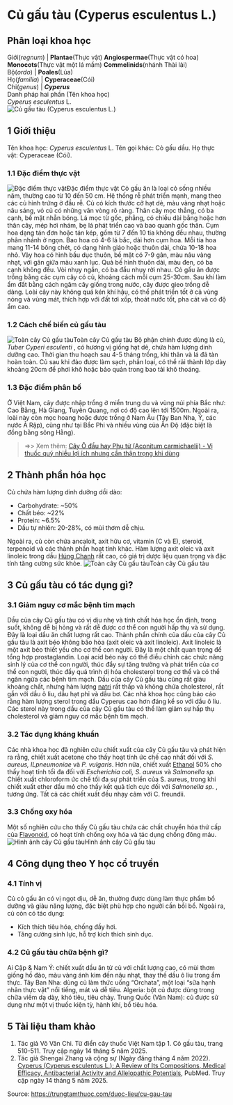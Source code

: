 # Củ gấu tàu (Cyperus esculentus L.)

Phân loại khoa học  
---  
Giới(_regnum_) |  **Plantae**(Thực vật) **Angiospermae**(Thực vật có hoa) **Monocots**(Thực vật một lá mầm) **Commelinids**(nhánh Thài lài)  
Bộ(_ordo_) | **Poales**(Lúa)  
Họ(_familia_) | **Cyperaceae**(Cói)  
Chi(_genus_) | **_Cyperus_**  
Danh pháp hai phần (Tên khoa học)  
_Cyperus esculentus_ L.  
![Củ gấu tàu \(Cyperus esculentus L.\)](https://trungtamthuoc.com/images/others/cu-gau-tau-8107.jpg)
##  1 Giới thiệu
Tên khoa học: _Cyperus esculentus_ L.
Tên gọi khác: Cỏ gấu dầu.
Họ thực vật: Cyperaceae (Cói).
### 1.1 Đặc điểm thực vật
![Đặc điểm thực vật](https://trungtamthuoc.com/images/item/cu-gau-tau-1.jpg)Đặc điểm thực vật
Cỏ gấu ăn là loại cỏ sống nhiều năm, thường cao từ 10 đến 50 cm. Hệ thống rễ phát triển mạnh, mang theo các củ hình trứng ở đầu rễ. Củ có kích thước cỡ hạt dẻ, màu vàng nhạt hoặc nâu sáng, vỏ củ có những vân vòng rõ ràng.
Thân cây mọc thẳng, có ba cạnh, bề mặt nhẵn bóng.
Lá mọc từ gốc, phẳng, có chiều dài bằng hoặc hơn thân cây, mép hơi nhám, bẹ lá phát triển cao và bao quanh gốc thân.
Cụm hoa dạng tán đơn hoặc tán kép, gồm từ 7 đến 10 tia không đều nhau, thường phân nhánh ở ngọn. Bao hoa có 4-6 lá bắc, dài hơn cụm hoa. Mỗi tia hoa mang 11-14 bông chét, có dạng hình giáo hoặc thuôn dài, chứa 10-18 hoa nhỏ.
Vảy hoa có hình bầu dục thuôn, bề mặt có 7-9 gân, màu nâu vàng nhạt, với gân giữa màu xanh lục.
Quả bế hình thuôn dài, màu đen, có ba cạnh không đều. Vòi nhụy ngắn, có ba đầu nhụy rời nhau.
Cỏ gấu ăn được trồng bằng các cụm cây có củ, khoảng cách mỗi cụm 25-30cm. Sau khi làm ẩm đất bằng cách ngâm cây giống trong nước, cây được gieo trồng dễ dàng.
Loài cây này không quá kén khí hậu, có thể phát triển tốt ở cả vùng nóng và vùng mát, thích hợp với đất tơi xốp, thoát nước tốt, pha cát và có độ ẩm cao.
### 1.2 Cách chế biến củ gấu tàu
![Toàn cây Củ gấu tàu](https://trungtamthuoc.com/images/item/cu-gau-tau-0.jpg)Toàn cây Củ gấu tàu
Bộ phận chính được dùng là củ, _Tuber Cyperi esculenti_ , có hương vị giống hạt dẻ, chứa hàm lượng dinh dưỡng cao.
Thời gian thu hoạch sau 4-5 tháng trồng, khi thân và lá đã tàn hoàn toàn. Củ sau khi đào được làm sạch, phân loại, có thể rải thành lớp dày khoảng 20cm để phơi khô hoặc bảo quản trong bao tải khô thoáng.
### 1.3 Đặc điểm phân bố
Ở Việt Nam, cây được nhập trồng ở miền trung du và vùng núi phía Bắc như: Cao Bằng, Hà Giang, Tuyên Quang, nơi có độ cao lên tới 1500m.
Ngoài ra, loài này còn mọc hoang hoặc được trồng ở Nam Âu (Tây Ban Nha, Ý, các nước Ả Rập), cũng như tại Bắc Phi và nhiều vùng của Ấn Độ (đặc biệt là đồng bằng sông Hằng).
> =>> Xem thêm: [Cây Ô đầu hay Phụ tử (Aconitum carmichaelii) - Vị thuốc quý nhiều lợi ích nhưng cần thận trọng khi dùng](https://trungtamthuoc.com/duoc-lieu/phu-tu)
##  2 Thành phần hóa học
Củ chứa hàm lượng dinh dưỡng dồi dào:
  * Carbohydrate: ~50%
  * Chất béo: ~22%
  * Protein: ~6.5%
  * Dầu tự nhiên: 20-28%, có mùi thơm dễ chịu.


Ngoài ra, củ còn chứa ancaloit, axit hữu cơ, vitamin (C và E), steroid, terpenoid và các thành phần hoạt tính khác. Hàm lượng axit oleic và axit linoleic trong dầu [Húng Chanh](https://trungtamthuoc.com/duoc-lieu/hung-chanh-76 "Húng Chanh") rất cao, có giá trị dược liệu quan trọng và đặc tính tăng cường sức khỏe.
![Toàn cây Củ gấu tàu](https://trungtamthuoc.com/images/item/cu-gau-tau-2.jpg)Toàn cây Củ gấu tàu
##  3 Củ gấu tàu có tác dụng gì?
### 3.1 Giảm nguy cơ mắc bệnh tim mạch
Dầu của cây Củ gấu tàu có vị dịu nhẹ và tính chất hóa học ổn định, trong suốt, không dễ bị hỏng và rất dễ được cơ thể con người hấp thụ và sử dụng. Đây là loại dầu ăn chất lượng rất cao. Thành phần chính của dầu của cây Củ gấu tàu là axit béo không bão hòa (axit oleic và axit linoleic). Axit linoleic là một axit béo thiết yếu cho cơ thể con người. Đây là một chất quan trọng để tổng hợp prostaglandin. Loại acid béo này có thể điều chỉnh các chức năng sinh lý của cơ thể con người, thúc đẩy sự tăng trưởng và phát triển của cơ thể con người, thúc đẩy quá trình dị hóa cholesterol trong cơ thể và có thể ngăn ngừa các bệnh tim mạch. Dầu của cây Củ gấu tàu cũng rất giàu khoáng chất, nhưng hàm lượng [natri](https://trungtamthuoc.com/hoat-chat/natri "natri") rất thấp và không chứa cholesterol, rất gần với dầu ô liu, dầu hạt phỉ và dầu bơ. Các nhà khoa học cũng báo cáo rằng hàm lượng sterol trong dầu Cyperus cao hơn đáng kể so với dầu ô liu. Các sterol này trong dầu của cây Củ gấu tàu có thể làm giảm sự hấp thụ cholesterol và giảm nguy cơ mắc bệnh tim mạch.
### 3.2 Tác dụng kháng khuẩn
Các nhà khoa học đã nghiên cứu chiết xuất của cây Củ gấu tàu và phát hiện ra rằng, chiết xuất acetone cho thấy hoạt tính ức chế cao nhất đối với _S. aureus, ILpneumoniae_ và _P. vulgaris_. Hơn nữa, chiết xuất [Ethanol](https://trungtamthuoc.com/hoat-chat/ethanol "Ethanol") 50% cho thấy hoạt tính tối đa đối với _Escherichia coli, S. aureus_ và _Salmonella sp._ Chiết xuất chloroform ức chế tối đa sự phát triển của S. aureus, trong khi chiết xuất ether dầu mỏ cho thấy kết quả tích cực đối với _Salmonella sp._ , tương ứng. Tất cả các chiết xuất đều nhạy cảm với C. freundii.
### 3.3 Chống oxy hóa
Một số nghiên cứu cho thấy Củ gấu tàu chứa các chất chuyển hóa thứ cấp của [Flavonoid](https://trungtamthuoc.com/hoat-chat/flavonoid "Flavonoid"), có hoạt tính chống oxy hóa và tác dụng chống đông máu.
![Hình ảnh cây Củ gấu tàu](https://trungtamthuoc.com/images/item/cu-gau-tau-3.jpg)Hình ảnh cây Củ gấu tàu
##  4 Công dụng theo Y học cổ truyền
### 4.1 Tính vị
Củ cỏ gấu ăn có vị ngọt dịu, dễ ăn, thường được dùng làm thực phẩm bổ dưỡng và giàu năng lượng, đặc biệt phù hợp cho người cần bồi bổ.
Ngoài ra, củ còn có tác dụng:
  * Kích thích tiêu hóa, chống đầy hơi.
  * Tăng cường sinh lực, hỗ trợ kích thích sinh dục.


### 4.2 Củ gấu tàu chữa bệnh gì?
Ai Cập & Nam Ý: chiết xuất dầu ăn từ củ với chất lượng cao, có mùi thơm giống hồ đào, màu vàng ánh kim đến nâu nhạt, thay thế dầu ô liu trong ẩm thực.
Tây Ban Nha: dùng củ làm thức uống “Orchata”, một loại “sữa hạnh nhân thực vật” nổi tiếng, mát và dễ tiêu.
Algeria: bột củ được dùng trong chữa viêm dạ dày, khó tiêu, tiêu chảy.
Trung Quốc (Vân Nam): củ được sử dụng như một vị thuốc kiện tỳ, hành khí, bổ tiêu hóa.
##  5 Tài liệu tham khảo
  1. Tác giả Võ Văn Chi. Từ điển cây thuốc Việt Nam tập 1. Cỏ gấu tàu, trang 510-511. Truy cập ngày 14 tháng 5 năm 2025.
  2. Tác giả Shengai Zhang và cộng sự (Ngày đăng tháng 4 năm 2022). [Cyperus (Cyperus esculentus L.): A Review of Its Compositions, Medical Efficacy, Antibacterial Activity and Allelopathic Potentials](https://pmc.ncbi.nlm.nih.gov/articles/PMC9102041/), PubMed. Truy cập ngày 14 tháng 5 năm 2025.




Source: https://trungtamthuoc.com/duoc-lieu/cu-gau-tau